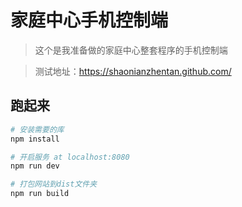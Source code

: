 # 家庭中心手机控制端

> 这个是我准备做的家庭中心整套程序的手机控制端

> 测试地址：https://shaonianzhentan.github.com/

## 跑起来

``` bash
# 安装需要的库
npm install

# 开启服务 at localhost:8080
npm run dev

# 打包网站到dist文件夹
npm run build
